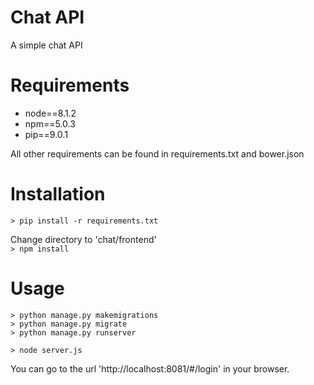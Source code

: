 # Chat API
A simple chat API

# Requirements  
* node==8.1.2
* npm==5.0.3
* pip==9.0.1

All other requirements can be found in requirements.txt and bower.json

# Installation
`> pip install -r requirements.txt`  

Change directory to 'chat/frontend'  
`> npm install`  

# Usage
`> python manage.py makemigrations`  
`> python manage.py migrate`  
`> python manage.py runserver`

`> node server.js`

You can go to the url 'http://localhost:8081/#/login' in your browser.
